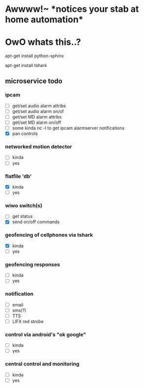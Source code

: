 # Awwww!~ \*notices your stab at home automation\* 
# OwO whats this..?


apt-get install python-sphinx

apt-get install tshark

## microservice todo

### ipcam
- [ ] get/set audio alarm attribs
- [ ] get/set audio alarm on/of
- [ ] get/set MD alarm attribs
- [ ] get/set MD alarm on/off
- [ ] some kinda nc -l to get ipcam alarmserver notifications
- [x] pan controls

### networked motion detector
- [ ] kinda
- [ ] yes

### flatfile 'db'
- [x] kinda
- [ ] yes

### wiwo switch(s)
- [ ] get status
- [x] send on/off commands

### geofencing of cellphones via tshark
- [x] kinda
- [ ] yes

### geofencing responses
- [ ] kinda
- [ ] yes

### notification
- [ ] email
- [ ] sms(?)
- [ ] TTS
- [ ] LIFX red strobe

### control via android's "ok google"
- [ ] kinda
- [ ] yes

### central control and monitoring
- [ ] kinda
- [ ] yes
